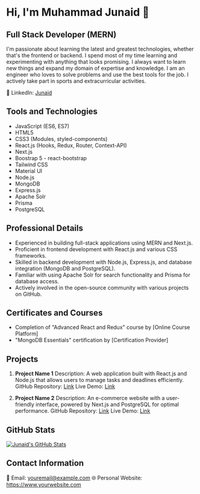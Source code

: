 # Hi, I'm Muhammad Junaid 👋

## Full Stack Developer (MERN)

I'm passionate about learning the latest and greatest technologies, whether that's the frontend or backend. I spend most of my time learning and experimenting with anything that looks promising. I always want to learn new things and expand my domain of expertise and knowledge. I am an engineer who loves to solve problems and use the best tools for the job. I actively take part in sports and extracurricular activities.

🔗 LinkedIn: [Junaid](https://www.linkedin.com/in/muhammad-junaid021/)

## Tools and Technologies

- JavaScript (ES6, ES7)
- HTML5
- CSS3 (Modules, styled-components)
- React.js (Hooks, Redux, Router, Context-API)
- Next.js
- Boostrap 5 - react-bootstrap
- Tailwind CSS
- Material UI
- Node.js
- MongoDB
- Express.js
- Apache Solr
- Prisma
- PostgreSQL

## Professional Details

- Experienced in building full-stack applications using MERN and Next.js.
- Proficient in frontend development with React.js and various CSS frameworks.
- Skilled in backend development with Node.js, Express.js, and database integration (MongoDB and PostgreSQL).
- Familiar with using Apache Solr for search functionality and Prisma for database access.
- Actively involved in the open-source community with various projects on GitHub.

## Certificates and Courses

- Completion of "Advanced React and Redux" course by [Online Course Platform]
- "MongoDB Essentials" certification by [Certification Provider]

## Projects

1. **Project Name 1**
   Description: A web application built with React.js and Node.js that allows users to manage tasks and deadlines efficiently.
   GitHub Repository: [Link](https://github.com/username/project1)
   Live Demo: [Link](https://project1-demo.com)

2. **Project Name 2**
   Description: An e-commerce website with a user-friendly interface, powered by Next.js and PostgreSQL for optimal performance.
   GitHub Repository: [Link](https://github.com/username/project2)
   Live Demo: [Link](https://project2-demo.com)

## GitHub Stats

[![Junaid's GitHub Stats](https://github-readme-stats.vercel.app/api?username=your_username&show_icons=true&count_private=true&hide=contribs)](https://github.com/your_username)

## Contact Information

📧 Email: youremail@example.com
🌐 Personal Website: https://www.yourwebsite.com
